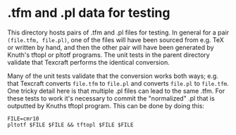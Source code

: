 # .tfm and .pl data for testing

This directory hosts pairs of .tfm and .pl files for testing.
In general for a pair `(file.tfm, file.pl)`, 
    one of the files will have been sourced from e.g. TeX or written by hand,
    and then the other pair will have been generated by Knuth's tftopl or pltotf programs.
The unit tests in the parent directory validate that Texcraft performs the identical conversion.

Many of the unit tests validate that the conversion works both ways;
    e.g. that Texcraft converts `file.tfm` to `file.pl`
    and converts `file.pl` to `file.tfm`.
One tricky detail here is that multiple .pl files can lead to the same .tfm.
For these tests to work it's necessary to commit the "normalized" .pl
    that is outputted by Knuths tftopl program.
This can be done by doing this:

```
FILE=cmr10
pltotf $FILE $FILE && tftopl $FILE $FILE
```
